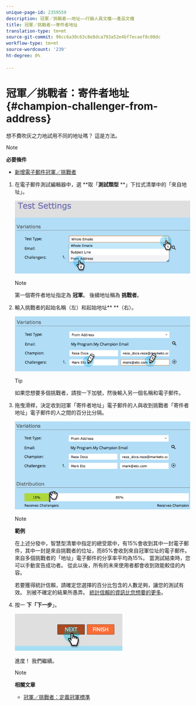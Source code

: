 ```yaml
---
unique-page-id: 2359559
description: 冠軍／挑戰者——地址——行銷人員文檔——產品文檔
title: 冠軍／挑戰者——寄件者地址
translation-type: tm+mt
source-git-commit: 96cc6a30c63c8e8dca793a52e4bf7ecaef8c08dc
workflow-type: tm+mt
source-wordcount: '239'
ht-degree: 0%

---
```



# 冠軍／挑戰者：寄件者地址 {#champion-challenger-from-address}

想不費吹灰之力地試用不同的地址嗎？ 這是方法。

>[!NOTE]
>
>**必要條件**
>
>* [新增電子郵件冠軍／挑戰者](add-an-email-champion-challenger.md)

>



1. 在電子郵件測試編輯器中，選 **取「**測試類型** **」下拉式清單中的「來自地址」。

   ![](assets/image2014-9-15-12-3a52-3a33.png)

   >[!NOTE]
   >
   >第一個寄件者地址指定為 **冠軍**。 後續地址稱為 **挑戰者**。

1. 輸入挑戰者的起始名稱（左）和起始地址** **（右）。

   ![](assets/image2014-9-15-12-3a52-3a50.png)

   >[!TIP]
   >
   >如果您想要多個挑戰者，請按一下加號，然後輸入另一個名稱和電子郵件。

1. 拖曳滑桿，決定收到冠軍「寄件者地址」電子郵件的人與收到挑戰者「寄件者地址」電子郵件的人之間的百分比分隔。

   ![](assets/image2014-9-15-12-3a53-3a1.png)

   >[!NOTE]
   >
   >**範例**
   >
   >
   >在上述分發中，智慧型清單中指定的總受眾中，有15%會收到其中一封電子郵件，其中一封是來自挑戰者的位址，而85%會收到來自冠軍位址的電子郵件。 來自多個挑戰者的「地址」電子郵件的分享率平均為15%。 當測試結束時，您可以手動宣告成功者。 從此以後，所有的未來使用者都會收到效能較佳的內容。

   若要獲得統計信賴，請確定您選擇的百分比包含的人數足夠，讓您的測試有效。 別被不確定的結果所愚弄。  [統計信賴的資訊比您想要的更多](http://en.wikipedia.org/wiki/Confidence_interval)。

1. 按一 **下「下一步**」。

   ![](assets/image2014-9-15-12-3a53-3a15.png)

   進度！ 我們繼續。

   >[!NOTE]
   >
   >**相關文章**
   >
   >    
   >    
   >    * [冠軍／挑戰者：定義冠軍標準](champion-challenger-define-champion-criteria.md)


